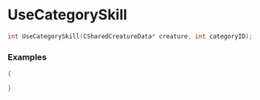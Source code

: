 # UseCategorySkill
```cpp - C++
int UseCategorySkill(CSharedCreatureData* creature, int categoryID);
```

### Examples
```cpp - C++
{

}
```
